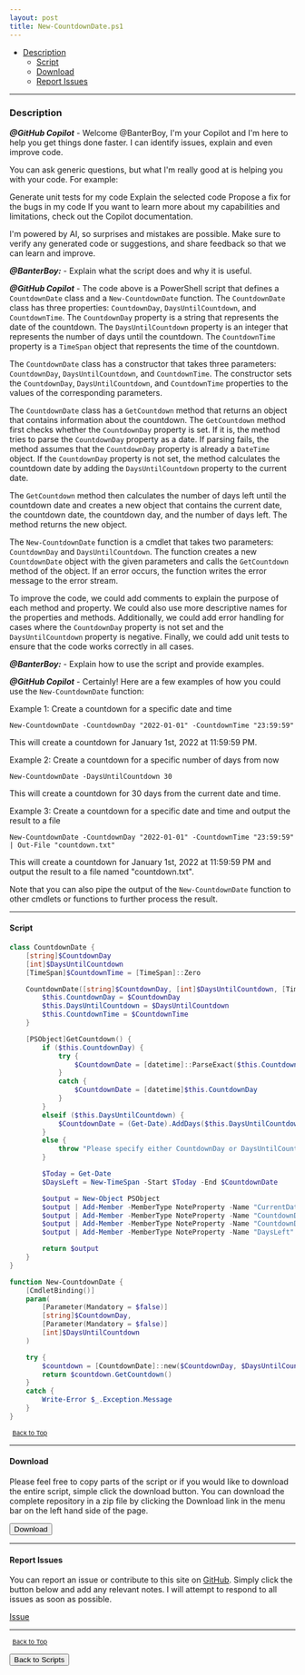 ```yaml
---
layout: post
title: New-CountdownDate.ps1
---
```


- [Description](#description)
  - [Script](#script)
  - [Download](#download)
  - [Report Issues](#report-issues)

---

### Description

**_@GitHub Copilot_** - Welcome @BanterBoy, I'm your Copilot and I'm here to help you get things done faster. I can identify issues, explain and even improve code.

You can ask generic questions, but what I'm really good at is helping you with your code. For example:

Generate unit tests for my code
Explain the selected code
Propose a fix for the bugs in my code
If you want to learn more about my capabilities and limitations, check out the Copilot documentation.

I'm powered by AI, so surprises and mistakes are possible. Make sure to verify any generated code or suggestions, and share feedback so that we can learn and improve.

**_@BanterBoy:_** - Explain what the script does and why it is useful.

**_@GitHub Copilot_** - The code above is a PowerShell script that defines a `CountdownDate` class and a `New-CountdownDate` function. The `CountdownDate` class has three properties: `CountdownDay`, `DaysUntilCountdown`, and `CountdownTime`. The `CountdownDay` property is a string that represents the date of the countdown. The `DaysUntilCountdown` property is an integer that represents the number of days until the countdown. The `CountdownTime` property is a `TimeSpan` object that represents the time of the countdown.

The `CountdownDate` class has a constructor that takes three parameters: `CountdownDay`, `DaysUntilCountdown`, and `CountdownTime`. The constructor sets the `CountdownDay`, `DaysUntilCountdown`, and `CountdownTime` properties to the values of the corresponding parameters.

The `CountdownDate` class has a `GetCountdown` method that returns an object that contains information about the countdown. The `GetCountdown` method first checks whether the `CountdownDay` property is set. If it is, the method tries to parse the `CountdownDay` property as a date. If parsing fails, the method assumes that the `CountdownDay` property is already a `DateTime` object. If the `CountdownDay` property is not set, the method calculates the countdown date by adding the `DaysUntilCountdown` property to the current date.

The `GetCountdown` method then calculates the number of days left until the countdown date and creates a new object that contains the current date, the countdown date, the countdown day, and the number of days left. The method returns the new object.

The `New-CountdownDate` function is a cmdlet that takes two parameters: `CountdownDay` and `DaysUntilCountdown`. The function creates a new `CountdownDate` object with the given parameters and calls the `GetCountdown` method of the object. If an error occurs, the function writes the error message to the error stream.

To improve the code, we could add comments to explain the purpose of each method and property. We could also use more descriptive names for the properties and methods. Additionally, we could add error handling for cases where the `CountdownDay` property is not set and the `DaysUntilCountdown` property is negative. Finally, we could add unit tests to ensure that the code works correctly in all cases.

**_@BanterBoy:_** - Explain how to use the script and provide examples.

**_@GitHub Copilot_** - Certainly! Here are a few examples of how you could use the `New-CountdownDate` function:

Example 1: Create a countdown for a specific date and time

```
New-CountdownDate -CountdownDay "2022-01-01" -CountdownTime "23:59:59"
```

This will create a countdown for January 1st, 2022 at 11:59:59 PM.

Example 2: Create a countdown for a specific number of days from now

```
New-CountdownDate -DaysUntilCountdown 30
```

This will create a countdown for 30 days from the current date and time.

Example 3: Create a countdown for a specific date and time and output the result to a file

```
New-CountdownDate -CountdownDay "2022-01-01" -CountdownTime "23:59:59" | Out-File "countdown.txt"
```

This will create a countdown for January 1st, 2022 at 11:59:59 PM and output the result to a file named "countdown.txt".

Note that you can also pipe the output of the `New-CountdownDate` function to other cmdlets or functions to further process the result.

---

#### Script

```powershell
class CountdownDate {
    [string]$CountdownDay
    [int]$DaysUntilCountdown
    [TimeSpan]$CountdownTime = [TimeSpan]::Zero

    CountdownDate([string]$CountdownDay, [int]$DaysUntilCountdown, [TimeSpan]$CountdownTime = [TimeSpan]::Zero) {
        $this.CountdownDay = $CountdownDay
        $this.DaysUntilCountdown = $DaysUntilCountdown
        $this.CountdownTime = $CountdownTime
    }

    [PSObject]GetCountdown() {
        if ($this.CountdownDay) {
            try {
                $CountdownDate = [datetime]::ParseExact($this.CountdownDay, "dd/MM/yyyy", $null)
            }
            catch {
                $CountdownDate = [datetime]$this.CountdownDay
            }
        }
        elseif ($this.DaysUntilCountdown) {
            $CountdownDate = (Get-Date).AddDays($this.DaysUntilCountdown)
        }
        else {
            throw "Please specify either CountdownDay or DaysUntilCountdown"
        }

        $Today = Get-Date
        $DaysLeft = New-TimeSpan -Start $Today -End $CountdownDate

        $output = New-Object PSObject
        $output | Add-Member -MemberType NoteProperty -Name "CurrentDate" -Value $Today.ToString("dd/MM/yyyy")
        $output | Add-Member -MemberType NoteProperty -Name "CountdownDate" -Value $CountdownDate.ToString("dd/MM/yyyy")
        $output | Add-Member -MemberType NoteProperty -Name "CountdownDay" -Value $CountdownDate.ToString("dddd dd MMMM")
        $output | Add-Member -MemberType NoteProperty -Name "DaysLeft" -Value "$($DaysLeft.Days) Days"

        return $output
    }
}

function New-CountdownDate {
    [CmdletBinding()]
    param(
        [Parameter(Mandatory = $false)]
        [string]$CountdownDay,
        [Parameter(Mandatory = $false)]
        [int]$DaysUntilCountdown
    )

    try {
        $countdown = [CountdownDate]::new($CountdownDay, $DaysUntilCountdown)
        return $countdown.GetCountdown()
    }
    catch {
        Write-Error $_.Exception.Message
    }
}

```

<span style="font-size:11px;"><a href="#"><i class="fas fa-caret-up" aria-hidden="true" style="color: white; margin-right:5px;"></i>Back to Top</a></span>

---

#### Download

Please feel free to copy parts of the script or if you would like to download the entire script, simple click the download button. You can download the complete repository in a zip file by clicking the Download link in the menu bar on the left hand side of the page.

<button class="btn" type="submit" onclick="window.open('PowerShell/NewFunctions/New-CountdownDate.ps1')">
    <i class="fa fa-cloud-download-alt">
    </i>
        Download
</button>

---

#### Report Issues

You can report an issue or contribute to this site on <a href="https://github.com/BanterBoy/scripts-blog/issues">GitHub</a>. Simply click the button below and add any relevant notes. I will attempt to respond to all issues as soon as possible.

<!-- Place this tag where you want the button to render. -->

<a class="github-button" href="https://github.com/BanterBoy/scripts-blog/issues/new?title=New-CountdownDate.ps1&body=There is a problem with this function. Please find details below." data-show-count="true" aria-label="Issue BanterBoy/scripts-blog on GitHub">Issue</a>

---

<span style="font-size:11px;"><a href="#"><i class="fas fa-caret-up" aria-hidden="true" style="color: white; margin-right:5px;"></i>Back to Top</a></span>

<a href="/menu/_pages/scripts.html">
    <button class="btn">
        <i class='fas fa-reply'>
        </i>
            Back to Scripts
    </button>
</a>

[1]: http://ecotrust-canada.github.io/markdown-toc
[2]: https://github.com/googlearchive/code-prettify
